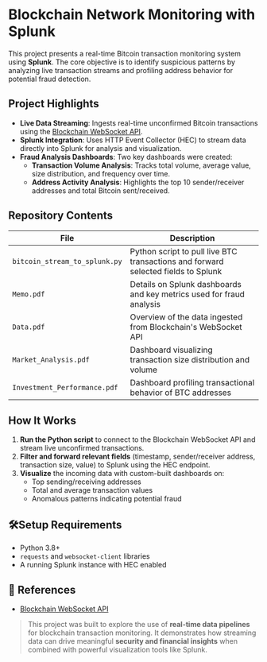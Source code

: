 # Blockchain Network Monitoring with Splunk
This project presents a real-time Bitcoin transaction monitoring system using **Splunk**. The core objective is to identify suspicious patterns by analyzing live transaction streams and profiling address behavior for potential fraud detection.

## Project Highlights
- **Live Data Streaming**: 
  Ingests real-time unconfirmed Bitcoin transactions using the [Blockchain WebSocket API](https://www.blockchain.com/explorer/api/api_websocket).
- **Splunk Integration**: 
  Uses HTTP Event Collector (HEC) to stream data directly into Splunk for analysis and visualization.
- **Fraud Analysis Dashboards**:
  Two key dashboards were created:
  - **Transaction Volume Analysis**: Tracks total volume, average value, size distribution, and frequency over time.
  - **Address Activity Analysis**: Highlights the top 10 sender/receiver addresses and total Bitcoin sent/received.

## Repository Contents

| File | Description |
|------|-------------|
| `bitcoin_stream_to_splunk.py` | Python script to pull live BTC transactions and forward selected fields to Splunk |
| `Memo.pdf` | Details on Splunk dashboards and key metrics used for fraud analysis |
| `Data.pdf` | Overview of the data ingested from Blockchain's WebSocket API |
| `Market_Analysis.pdf` | Dashboard visualizing transaction size distribution and volume |
| `Investment_Performance.pdf` | Dashboard profiling transactional behavior of BTC addresses |

## How It Works

1. **Run the Python script** to connect to the Blockchain WebSocket API and stream live unconfirmed transactions.
2. **Filter and forward relevant fields** (timestamp, sender/receiver address, transaction size, value) to Splunk using the HEC endpoint.
3. **Visualize** the incoming data with custom-built dashboards on:
   - Top sending/receiving addresses
   - Total and average transaction values
   - Anomalous patterns indicating potential fraud

## 🛠Setup Requirements
- Python 3.8+
- `requests` and `websocket-client` libraries
- A running Splunk instance with HEC enabled

## 📎 References
- [Blockchain WebSocket API](https://www.blockchain.com/explorer/api/api_websocket)

> This project was built to explore the use of **real-time data pipelines** for blockchain transaction monitoring. It demonstrates how streaming data can drive meaningful **security and financial insights** when combined with powerful visualization tools like Splunk.
